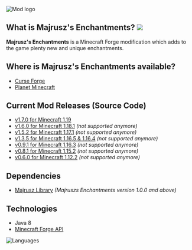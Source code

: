 ![Mod logo](https://github.com/Majrusz/MajruszsEnchantmentsMod/blob/1.19/textures/logo.png?raw=true)

## What is Majrusz's Enchantments? [![](http://cf.way2muchnoise.eu/full_wonderful-enchantments_downloads.svg)](https://www.curseforge.com/minecraft/mc-mods/wonderful-enchantments)
**Majrusz's Enchantments** is a Minecraft Forge modification which adds to the game plenty new and unique enchantments.

## Where is Majrusz's Enchantments available?
- [Curse Forge](https://www.curseforge.com/minecraft/mc-mods/wonderful-enchantments)
- [Planet Minecraft](https://www.planetminecraft.com/mod/wonderful-enchantments/)

## Current Mod Releases (Source Code)
- [v1.7.0 for Minecraft 1.19](https://github.com/Majrusz/MajruszsEnchantmentsMod/tree/1.19)
- [v1.6.0 for Minecraft 1.18.1](https://github.com/Majrusz/MajruszsEnchantmentsMod/tree/1.18.1) *(not supported anymore)*
- [v1.5.2 for Minecraft 1.17.1](https://github.com/Majrusz/MajruszsEnchantmentsMod/tree/1.17.1) *(not supported anymore)*
- [v1.3.5 for Minecraft 1.16.5 & 1.16.4](https://github.com/Majrusz/MajruszsEnchantmentsMod/tree/1.16.4) *(not supported anymore)*
- [v0.9.1 for Minecraft 1.16.3](https://github.com/Majrusz/MajruszsEnchantmentsMod/tree/old-main/WonderfulEnchantments1-16-3) *(not supported anymore)*
- [v0.8.1 for Minecraft 1.15.2](https://github.com/Majrusz/MajruszsEnchantmentsMod/tree/old-main/WonderfulEnchantments1-15-2) *(not supported anymore)*
- [v0.6.0 for Minecraft 1.12.2](https://github.com/Majrusz/MajruszsEnchantmentsMod/tree/old-main/WonderfulEnchantments1-12-2) *(not supported anymore)*

## Dependencies
- [Majrusz Library](https://github.com/Majrusz/MajruszLibrary/tree/1.16.4) *(Majruszs Enchantments version 1.0.0 and above)*

## Technologies
- Java 8
- [Minecraft Forge API](https://github.com/MinecraftForge/MinecraftForge)

![Languages](https://github.com/Majrusz/MajruszsEnchantmentsMod/blob/1.19/textures/languages.png?raw=true)
